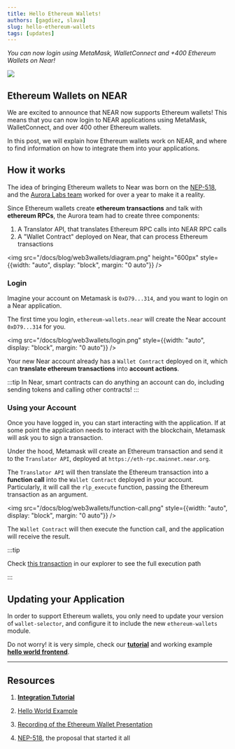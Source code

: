 ```yaml
---
title: Hello Ethereum Wallets!
authors: [gagdiez, slava]
slug: hello-ethereum-wallets
tags: [updates]
---
```


*You can now login using MetaMask, WalletConnect and +400 Ethereum Wallets on Near!*

<p><img src="/docs/blog/web3wallets/cover.png" /></p>

<!-- truncate -->

## Ethereum Wallets on NEAR

We are excited to announce that NEAR now supports Ethereum wallets! This means that you can now login to NEAR applications using MetaMask, WalletConnect, and over 400 other Ethereum wallets.

In this post, we will explain how Ethereum wallets work on NEAR, and where to find information on how to integrate them into your applications.

## How it works

The idea of bringing Ethereum wallets to Near was born on the [NEP-518](https://github.com/near/NEPs/issues/518), and the [Aurora Labs team](https://aurora.dev) worked for over a year to make it a reality.

Since Ethereum wallets create **ethereum transactions** and talk with **ethereum RPCs**, the Aurora team had to create three components:

1. A Translator API, that translates Ethereum RPC calls into NEAR RPC calls
2. A "Wallet Contract" deployed on Near, that can process Ethereum transactions

<img src="/docs/blog/web3wallets/diagram.png" height="600px" style={{width: "auto", display: "block", margin: "0 auto"}} />


### Login

Imagine your account on Metamask is `0xD79...314`, and you want to login on a Near application. 

The first time you login, `ethereum-wallets.near` will create the Near account `0xD79...314` for you.

<img src="/docs/blog/web3wallets/login.png" style={{width: "auto", display: "block", margin: "0 auto"}} />

Your new Near account already has a `Wallet Contract` deployed on it, which can **translate ethereum transactions** into **account actions**.

:::tip
In Near, smart contracts can do anything an account can do, including sending tokens and calling other contracts!
:::

### Using your Account

Once you have logged in, you can start interacting with the application. If at some point the application needs to interact with the blockchain, Metamask will ask you to sign a transaction.

Under the hood, Metamask will create an Ethereum transaction and send it to the `Translator API`, deployed at `https://eth-rpc.mainnet.near.org`.

The `Translator API` will then translate the Ethereum transaction into a **function call** into the `Wallet Contract` deployed in your account. Particularly, it will call the `rlp_execute` function, passing the Ethereum transaction as an argument. 

<img src="/docs/blog/web3wallets/function-call.png" style={{width: "auto", display: "block", margin: "0 auto"}} />

The `Wallet Contract` will then execute the function call, and the application will receive the result.

:::tip

Check [this transaction](https://testnet.nearblocks.io/txns/GrVGFVFmGBcNP5xkoA21gEJ7d5bUGVxtmkfHAzyUW895#enhanced) in our explorer to see the full execution path

:::

## Updating your Application

In order to support Ethereum wallets, you only need to update your version of `wallet-selector`, and configure it to include the new `ethereum-wallets` module.

Do not worry! it is very simple, check our [**tutorial**](/web3-apps/ethereum-wallets) and working example [**hello world frontend**](https://github.com/near-examples/hello-near-examples/tree/main/frontend).

---

## Resources

1. [**Integration Tutorial**](/web3-apps/ethereum-wallets)

2. [Hello World Example](https://github.com/near-examples/hello-near-examples/blob/main/frontend/)

3. [Recording of the Ethereum Wallet Presentation](https://drive.google.com/file/d/1xGWN1yRLzFmRn1e29kbSiO2W1JsxuJH-/view?usp=sharing)

4. [NEP-518](https://github.com/near/NEPs/issues/518), the proposal that started it all
